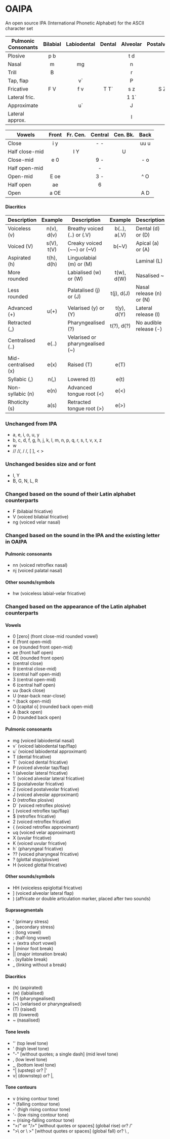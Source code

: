 # OAIPA
An open source IPA (International Phonetic Alphabet) for the ASCII character set

Pulmonic Consonants | Bilabial | Labiodental | Dental | Alveolar | Postalveolar | Retroflex | Palatal | Velar | Uvular | Pharyngeal | Glottal
--- | :---: | :---: | :---: | :---: | :---: | :---: | :---: | :---: | :---: | :---: | :---:
Plosive         | p b |      |       | t  d |     | D  D` | c  - | k  g | q G |       | ?
Nasal           |   m |   mg |       |    n |     |    nn |   nj |   ng |   N |       |
Trill           |   B |      |       |    r |     |       |      |      |   R |       |
Tap, flap       |     |   v` |       |    P |     |     [ |      |      |     |       |
Fricative       | F V | f  v | T  T` | s  z | S Z | $   2 | -  - | x  - | X K | h` ?? | h H
Lateral fric.   |     |      |       | 1 1` |     |       |      |      |     |       |
Approximate     |     |   u` |       |    J |     |     { |    j |   uq |     |       |
Lateral approx. |     |      |       |    l |     |     - |    - |    L |     |       |

Vowels | Front | Fr. Cen. | Central | Cen. Bk. | Back
--- | :---: | :---: | :---: | :---: | :---:
Close          | i  y |     | - - |     | uu u
Half close-mid |      | I Y |     |   U |
Close-mid      | e  0 |     | 9 - |     | -  o
Half open-mid  |      |     |  -  |     |
Open-mid       | E oe |     | 3 - |     | ^  O
Half open      |  ae  |     | 6   |     |
Open           | a OE |     |     |     | A  D

#### Diacritics
Description | Example | Description | Example | Description | Example
--- | :---: | --- | :---: | --- | :---:
Voiceless (v) | n(v), d(v) | Breathy voiced (..) or (.V) | b(..), a(.V) | Dental (d) or (D) | t(d), d(D)
Voiced (V) | s(V), t(V)    | Creaky voiced (~~) or (~V) | b(~V)         | Apical (a) or (A) | t(a), d(A)
Aspirated (h) | t(h), d(h) | Linguolabial (m) or (M) |                  | Laminal (L) | t(L), d(L)
More rounded |             | Labialised (w) or (W) | t(w), d(W)         | Nasalised ~ | e~
Less rounded |             | Palatalised (j) or (J) | t(j), d(J)        | Nasal release (n) or (N) | d(n), d(N)
Advanced (+) | u(+)        | Velarised (y) or (Y) | t(y), d(Y)          | Lateral release (l) | d(l)
Retracted (_) |            | Pharyngealised (?) | t(?), d(?)            | No audible release (-) |
Centralised (..) | e(..)   | Velarised or pharyngealised (~) |           |
Mid-centralised (x) | e(x) | Raised (T) | e(T)                          |
Syllabic (,) | n(,)        | Lowered (t) | e(t)                         |
Non-syllabic (n) | e(n)    | Advanced tongue root (<) | e(<)            |
Rhoticity (s) | a(s)       | Retracted tongue root (>) | e(>)           |

### Unchanged from IPA
- a, e, i, o, u, y
- b, c, d, f, g, h, j, k, l, m, n, p, q, r, s, t, v, x, z
- w
- //  //, /  /, [  ], <  >

### Unchanged besides size and or font
- I, Y
- B, G, N, L, R

### Changed based on the sound of their Latin alphabet counterparts
- F (bilabial fricative)
- V (voiced bilabial fricative)
- ng (voiced velar nasal)

### Changed based on the sound in the IPA and the existing letter in OAIPA
#### Pulmonic consonants
- nn (voiced retroflex nasal)
- nj (voiced palatal nasal)
#### Other sounds/symbols
- hw (voiceless labial-velar fricative)

### Changed based on the appearance of the Latin alphabet counterparts
#### Vowels
- 0 [zero] (front close-mid rounded vowel)
- E (front open-mid)
- oe (rounded front open-mid)
- ae (front half open)
- OE (rounded front open)
-  (central close)
- 9 (central close-mid)
- (central half open-mid)
- 3 (central open-mid)
- 6 (central half open)
- uu (back close)
- U (near-back near-close)
- ^ (back open-mid)
- O [capital o] (rounded back open-mid)
- A (back open)
- D (rounded back open)
#### Pulmonic consonants
- mg (voiced labiodental nasal)
- v` (voiced labiodental tap/flap)
- u` (voiced labiodental approximant)
- T (dental fricative)
- T` (voiced dental fricative)
- P (voiced alveolar tap/flap)
- 1 (alveolar lateral fricative)
- 1` (voiced alveolar lateral fricative)
- S (postalveolar fricative)
- Z (voiced postalveolar fricative)
- J (voiced alveolar approximant)
- D (retroflex plosive)
- D` (voiced retroflex plosive)
- [ (voiced retroflex tap/flap)
- $ (retroflex fricative)
- 2 (voiced retroflex fricative)
- { (voiced retroflex approximant)
- uq (voiced velar approximant)
- X (uvular fricative)
- K (voiced uvular fricative)
- h` (pharyngeal fricative)
- ?? (voiced pharyngeal fricative)
- ? (glottal stop/plosive)
- H (voiced glottal fricative)
#### Other sounds/symbols
- HH (voiceless epiglottal fricative)
- ] (voiced alveolar lateral flap)
- ) (affricate or double articulation marker, placed after two sounds)
#### Suprasegmentals
- ' (primary stress)
- , (secondary stress)
- : (long vowel)
- ; (half-long vowel)
- = (extra short vowel)
- | (minor foot break)
- || (major intonation break)
- . (syllable break)
- _ (linking without a break)
#### Diacritics
- (h) (aspirated)
- (w) (labialised)
- (?) (pharyngealised)
- (~) (velarised or pharyngealised)
- (T) (raised)
- (t) (lowered)
- ~ (nasalised)
#### Tone levels
- '' (top level tone)
- ' (high level tone)
- "-" [without quotes; a single dash] (mid level tone)
- , (low level tone)
- ,, (bottom level tone)
- ^| (upstep) or? |'
- v| (downstep) or? |,
#### Tone contours
- v (rising contour tone)
- ^ (falling contour tone)
- -' (high rising contour tone)
- '- (low rising contour tone)
- ~ (rising-falling contour tone)
- ">/" or "/>" [without quotes or spaces] (global rise) or? /'
- ">\ or \ >" [without quotes or spaces] (global fall) or? \ ,
